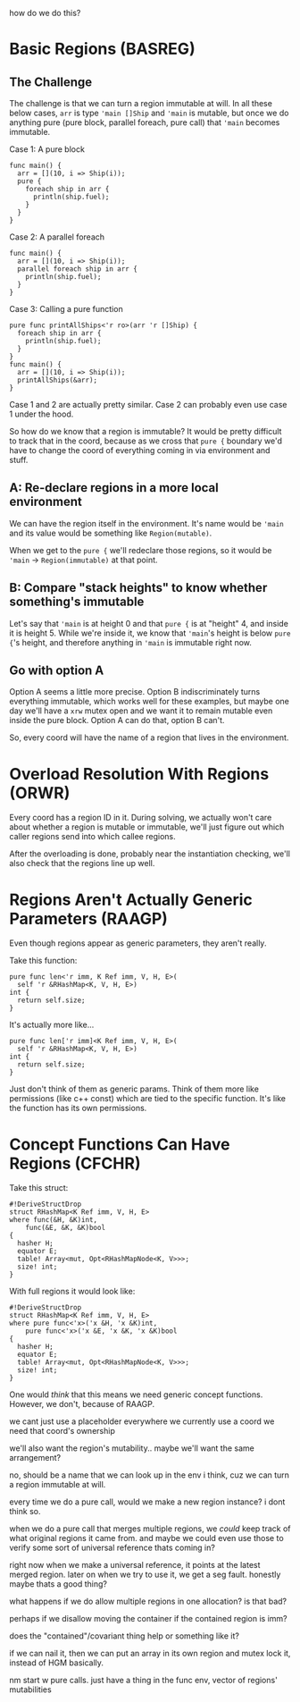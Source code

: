 

how do we do this?

# Basic Regions (BASREG)

## The Challenge

The challenge is that we can turn a region immutable at will. In all these below cases, `arr` is type `'main []Ship` and `'main` is mutable, but once we do anything pure (pure block, parallel foreach, pure call) that `'main` becomes immutable.

Case 1: A pure block

```
func main() {
  arr = [](10, i => Ship(i));
  pure {
    foreach ship in arr {
      println(ship.fuel);
    }
  }
}
```

Case 2: A parallel foreach

```
func main() {
  arr = [](10, i => Ship(i));
  parallel foreach ship in arr {
    println(ship.fuel);
  }
}
```

Case 3: Calling a pure function

```
pure func printAllShips<'r ro>(arr 'r []Ship) {
  foreach ship in arr {
    println(ship.fuel);
  }
}
func main() {
  arr = [](10, i => Ship(i));
  printAllShips(&arr);
}
```

Case 1 and 2 are actually pretty similar. Case 2 can probably even use case 1 under the hood.

So how do we know that a region is immutable? It would be pretty difficult to track that in the coord, because as we cross that `pure {` boundary we'd have to change the coord of everything coming in via environment and stuff.


## A: Re-declare regions in a more local environment

We can have the region itself in the environment. It's name would be `'main` and its value would be something like `Region(mutable)`.

When we get to the `pure {` we'll redeclare those regions, so it would be `'main` -> `Region(immutable)` at that point.


## B: Compare "stack heights" to know whether something's immutable

Let's say that `'main` is at height 0 and that `pure {` is at "height" 4, and inside it is height 5. While we're inside it, we know that `'main`'s height is below `pure {`'s height, and therefore anything in `'main` is immutable right now.


## Go with option A

Option A seems a little more precise. Option B indiscriminately turns everything immutable, which works well for these examples, but maybe one day we'll have a `xrw` mutex open and we want it to remain mutable even inside the pure block. Option A can do that, option B can't.

So, every coord will have the name of a region that lives in the environment.



# Overload Resolution With Regions (ORWR)

Every coord has a region ID in it. During solving, we actually won't care about whether a region is mutable or immutable, we'll just figure out which caller regions send into which callee regions.

After the overloading is done, probably near the instantiation checking, we'll also check that the regions line up well.


# Regions Aren't Actually Generic Parameters (RAAGP)


Even though regions appear as generic parameters, they aren't really.

Take this function:

```
pure func len<'r imm, K Ref imm, V, H, E>(
  self 'r &RHashMap<K, V, H, E>)
int {
  return self.size;
}
```

It's actually more like...

```
pure func len['r imm]<K Ref imm, V, H, E>(
  self 'r &RHashMap<K, V, H, E>)
int {
  return self.size;
}
```

Just don't think of them as generic params. Think of them more like permissions (like c++ const) which are tied to the specific function. It's like the function has its own permissions.


# Concept Functions Can Have Regions (CFCHR)

Take this struct:

```
#!DeriveStructDrop
struct RHashMap<K Ref imm, V, H, E>
where func(&H, &K)int,
    func(&E, &K, &K)bool
{
  hasher H;
  equator E;
  table! Array<mut, Opt<RHashMapNode<K, V>>>;
  size! int;
}
```

With full regions it would look like:

```
#!DeriveStructDrop
struct RHashMap<K Ref imm, V, H, E>
where pure func<'x>('x &H, 'x &K)int,
    pure func<'x>('x &E, 'x &K, 'x &K)bool
{
  hasher H;
  equator E;
  table! Array<mut, Opt<RHashMapNode<K, V>>>;
  size! int;
}
```

One would *think* that this means we need generic concept functions. However, we don't, because of RAAGP.






we cant just use a placeholder everywhere we currently use a coord
we need that coord's ownership

we'll also want the region's mutability.. maybe we'll want the same arrangement?

no, should be a name that we can look up in the env i think, cuz we can turn a region immutable at will.





every time we do a pure call, would we make a new region instance? i dont think so.

when we do a pure call that merges multiple regions, we *could* keep track of what original regions it came from. and maybe we could even use those to verify some sort of universal reference thats coming in?

right now when we make a universal reference, it points at the latest merged region. later on when we try to use it, we get a seg fault. honestly maybe thats a good thing?




what happens if we do allow multiple regions in one allocation? is that bad?

perhaps if we disallow moving the container if the contained region is imm?

does the "contained"/covariant thing help  or something like it?

if we can nail it, then we can put an array in its own region and mutex lock it, instead of HGM basically.





nm start w pure calls.
just have a thing in the func env, vector of regions' mutabilities